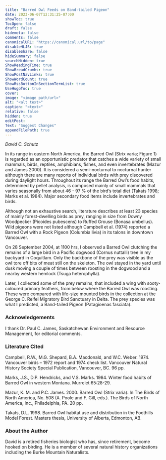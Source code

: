 ```yaml
---
title: "Barred Owl Feeds on Band-tailed Pigeon"
date: 2023-06-07T12:31:25-07:00
showToc: true
TocOpen: false
draft: false
hidemeta: false
comments: false
canonicalURL: "https://canonical.url/to/page"
disableHLJS: true 
disableShare: false
hideSummary: false
searchHidden: true
ShowReadingTime: true
ShowBreadCrumbs: true
ShowPostNavLinks: true
ShowWordCount: true
ShowRssButtonInSectionTermList: true
UseHugoToc: true
cover:
image: "<image path/url>" 
alt: "<alt text>" 
caption: "<text>" 
relative: false
hidden: true
editPost:
Text: "Suggest Changes" 
appendFilePath: true 
---
```


*David C. Schutz*

In its range in eastern North America, the Barred Owl (Strix varia; Figure 1) is regarded as an opportunistic predator that catches a wide variety of small mammals, birds, reptiles, amphibians, fishes, and even invertebrates (Mazur and James 2000). It is considered a semi-nocturnal to nocturnal hunter although there are many reports of individual birds with prey discovered during daylight hours. Throughout its range the Barred Owl’s food habits, determined by pellet analysis, is composed mainly of small mammals that varies seasonally from about 46 - 97 % of the bird’s total diet (Takats 1998; Marks et al. 1984). Major secondary food items include invertebrates and birds. 

Although not an exhaustive search, literature describes at least 23 species of mainly forest-dwelling birds as prey, ranging in size from Downy Woodpecker (Picoides pubescens) to Ruffed Grouse (Bonasa umbellus). Wild pigeons were not listed although Campbell et al. (1974) reported a Barred Owl with a Rock Pigeon (Columbia livia) in its talons in downtown Vancouver. 

On 28 September 2004, at 1100 hrs, I observed a Barred Owl clutching the remains of a large bird in a Pacific dogwood (Cornus nuttalli) tree in my backyard in Coquitlam. Only the backbone of the prey was visible as the owl tore off bits of meat still on the skeleton. The owl stayed in the yard until dusk moving a couple of times between roosting in the dogwood and a nearby western hemlock (Tsuga heterophylla). 

Later, I collected some of the prey remains, that included a wing with sooty-coloured primary feathers, from below where the Barred Owl was roosting. These were compared with life-size mounted birds in the collection at the George C. Reifel Migratory Bird Sanctuary in Delta. The prey species was what I predicted, a Band-tailed Pigeon (Patagioenas fasciata). 

### Acknowledgements 

I thank Dr. Paul C. James, Saskatchewan Environment and Resource Management, for editorial comments.

### Literature Cited 

Campbell, R.W., M.G. Shepard, B.A. Macdonald, and W.C. Weber. 1974. Vancouver birds – 1972 report and 1974 check list. Vancouver Natural History Society Special Publication, Vancouver, BC. 96 pp. 

Marks, J.S., D.P. Hendricks, and V.S. Marks. 1984. Winter food habits of Barred Owl in western Montana. Murrelet 65:28-29. 

Mazur, K. M. and P.C. James. 2000. Barred Owl (Strix varia). In The Birds of North America, No. 508 (A. Poole and F. Gill, eds.). The Birds of North America, Inc., Philadelphia, PA. 20 pp. 

Takats, D.L. 1998. Barred Owl habitat use and distribution in the Foothills Model Forest. Masters thesis, University of Alberta, Edmonton, AB. 

### About the Author 

David is a retired fisheries biologist who has, since retirement, become hooked on birding. He is a member of several natural history organizations including the Burke Mountain Naturalists.